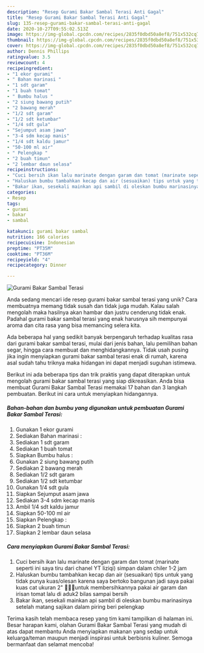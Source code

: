 ```yaml
---
description: "Resep Gurami Bakar Sambal Terasi Anti Gagal"
title: "Resep Gurami Bakar Sambal Terasi Anti Gagal"
slug: 135-resep-gurami-bakar-sambal-terasi-anti-gagal
date: 2020-10-27T09:55:02.513Z
image: https://img-global.cpcdn.com/recipes/2835f0dbd50a8ef8/751x532cq70/gurami-bakar-sambal-terasi-foto-resep-utama.jpg
thumbnail: https://img-global.cpcdn.com/recipes/2835f0dbd50a8ef8/751x532cq70/gurami-bakar-sambal-terasi-foto-resep-utama.jpg
cover: https://img-global.cpcdn.com/recipes/2835f0dbd50a8ef8/751x532cq70/gurami-bakar-sambal-terasi-foto-resep-utama.jpg
author: Dennis Phillips
ratingvalue: 3.5
reviewcount: 4
recipeingredient:
- "1 ekor gurami"
- " Bahan marinasi "
- "1 sdt garam"
- "1 buah tomat"
- " Bumbu halus "
- "2 siung bawang putih"
- "2 bawang merah"
- "1/2 sdt garam"
- "1/2 sdt ketumbar"
- "1/4 sdt gula"
- "Sejumput asam jawa"
- "3-4 sdm kecap manis"
- "1/4 sdt kaldu jamur"
- "50-100 ml air"
- " Pelengkap "
- "2 buah timun"
- "2 lembar daun selasa"
recipeinstructions:
- "Cuci bersih ikan lalu marinate dengan garam dan tomat (marinate seperti ini saya tiru dari chanel YT liziqi) simpan dalam chiler 1-2 jam"
- "Haluskan bumbu tambahkan kecap dan air (sesuaikan) tips untuk yang tidak punya kuas/olesan karena saya bertoko bangunan jadi saya pakai kuas cat ukuran 2&#34; 🙏🏻😅untuk membersihkannya pakai air garam dan irisan tomat lalu di aduk2 bilas sampai bersih"
- "Bakar ikan, sesekali mainkan api sambil di oleskan bumbu marinasinya setelah matang sajikan dalam piring beri pelengkap"
categories:
- Resep
tags:
- gurami
- bakar
- sambal

katakunci: gurami bakar sambal 
nutrition: 166 calories
recipecuisine: Indonesian
preptime: "PT35M"
cooktime: "PT36M"
recipeyield: "4"
recipecategory: Dinner

---
```



![Gurami Bakar Sambal Terasi](https://img-global.cpcdn.com/recipes/2835f0dbd50a8ef8/751x532cq70/gurami-bakar-sambal-terasi-foto-resep-utama.jpg)

Anda sedang mencari ide resep gurami bakar sambal terasi yang unik? Cara membuatnya memang tidak susah dan tidak juga mudah. Kalau salah mengolah maka hasilnya akan hambar dan justru cenderung tidak enak. Padahal gurami bakar sambal terasi yang enak harusnya sih mempunyai aroma dan cita rasa yang bisa memancing selera kita.

Ada beberapa hal yang sedikit banyak berpengaruh terhadap kualitas rasa dari gurami bakar sambal terasi, mulai dari jenis bahan, lalu pemilihan bahan segar, hingga cara membuat dan menghidangkannya. Tidak usah pusing jika ingin menyiapkan gurami bakar sambal terasi enak di rumah, karena asal sudah tahu triknya maka hidangan ini dapat menjadi suguhan istimewa.




Berikut ini ada beberapa tips dan trik praktis yang dapat diterapkan untuk mengolah gurami bakar sambal terasi yang siap dikreasikan. Anda bisa membuat Gurami Bakar Sambal Terasi memakai 17 bahan dan 3 langkah pembuatan. Berikut ini cara untuk menyiapkan hidangannya.

<!--inarticleads1-->

##### Bahan-bahan dan bumbu yang digunakan untuk pembuatan Gurami Bakar Sambal Terasi:

1. Gunakan 1 ekor gurami
1. Sediakan  Bahan marinasi :
1. Sediakan 1 sdt garam
1. Sediakan 1 buah tomat
1. Siapkan  Bumbu halus :
1. Gunakan 2 siung bawang putih
1. Sediakan 2 bawang merah
1. Sediakan 1/2 sdt garam
1. Sediakan 1/2 sdt ketumbar
1. Gunakan 1/4 sdt gula
1. Siapkan Sejumput asam jawa
1. Sediakan 3-4 sdm kecap manis
1. Ambil 1/4 sdt kaldu jamur
1. Siapkan 50-100 ml air
1. Siapkan  Pelengkap :
1. Siapkan 2 buah timun
1. Siapkan 2 lembar daun selasa




<!--inarticleads2-->

##### Cara menyiapkan Gurami Bakar Sambal Terasi:

1. Cuci bersih ikan lalu marinate dengan garam dan tomat (marinate seperti ini saya tiru dari chanel YT liziqi) simpan dalam chiler 1-2 jam
1. Haluskan bumbu tambahkan kecap dan air (sesuaikan) tips untuk yang tidak punya kuas/olesan karena saya bertoko bangunan jadi saya pakai kuas cat ukuran 2&#34; 🙏🏻😅untuk membersihkannya pakai air garam dan irisan tomat lalu di aduk2 bilas sampai bersih
1. Bakar ikan, sesekali mainkan api sambil di oleskan bumbu marinasinya setelah matang sajikan dalam piring beri pelengkap




Terima kasih telah membaca resep yang tim kami tampilkan di halaman ini. Besar harapan kami, olahan Gurami Bakar Sambal Terasi yang mudah di atas dapat membantu Anda menyiapkan makanan yang sedap untuk keluarga/teman maupun menjadi inspirasi untuk berbisnis kuliner. Semoga bermanfaat dan selamat mencoba!
